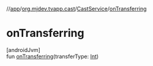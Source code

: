 //[app](../../../index.md)/[org.mjdev.tvapp.cast](../index.md)/[CastService](index.md)/[onTransferring](on-transferring.md)

# onTransferring

[androidJvm]\
fun [onTransferring](on-transferring.md)(transferType: [Int](https://kotlinlang.org/api/latest/jvm/stdlib/kotlin/-int/index.html))
